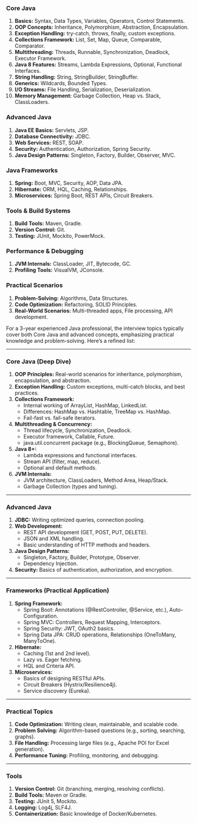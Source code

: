 ### Core Java
1. **Basics:** Syntax, Data Types, Variables, Operators, Control Statements.
2. **OOP Concepts:** Inheritance, Polymorphism, Abstraction, Encapsulation.
3. **Exception Handling:** try-catch, throws, finally, custom exceptions.
4. **Collections Framework:** List, Set, Map, Queue, Comparable, Comparator.
5. **Multithreading:** Threads, Runnable, Synchronization, Deadlock, Executor Framework.
6. **Java 8 Features:** Streams, Lambda Expressions, Optional, Functional Interfaces.
7. **String Handling:** String, StringBuilder, StringBuffer.
8. **Generics:** Wildcards, Bounded Types.
9. **I/O Streams:** File Handling, Serialization, Deserialization.
10. **Memory Management:** Garbage Collection, Heap vs. Stack, ClassLoaders.

### Advanced Java
1. **Java EE Basics:** Servlets, JSP.
2. **Database Connectivity:** JDBC.
3. **Web Services:** REST, SOAP.
4. **Security:** Authentication, Authorization, Spring Security.
5. **Java Design Patterns:** Singleton, Factory, Builder, Observer, MVC.

### Java Frameworks
1. **Spring:** Boot, MVC, Security, AOP, Data JPA.
2. **Hibernate:** ORM, HQL, Caching, Relationships.
3. **Microservices:** Spring Boot, REST APIs, Circuit Breakers.

### Tools & Build Systems
1. **Build Tools:** Maven, Gradle.
2. **Version Control:** Git.
3. **Testing:** JUnit, Mockito, PowerMock.

### Performance & Debugging
1. **JVM Internals:** ClassLoader, JIT, Bytecode, GC.
2. **Profiling Tools:** VisualVM, JConsole.

### Practical Scenarios
1. **Problem-Solving:** Algorithms, Data Structures.
2. **Code Optimization:** Refactoring, SOLID Principles.
3. **Real-World Scenarios:** Multi-threaded apps, File processing, API development.

For a 3-year experienced Java professional, the interview topics typically cover both Core Java and advanced concepts, emphasizing practical knowledge and problem-solving. Here’s a refined list:

---

### **Core Java (Deep Dive)**
1. **OOP Principles:** Real-world scenarios for inheritance, polymorphism, encapsulation, and abstraction.
2. **Exception Handling:** Custom exceptions, multi-catch blocks, and best practices.
3. **Collections Framework:**
   - Internal working of ArrayList, HashMap, LinkedList.
   - Differences: HashMap vs. Hashtable, TreeMap vs. HashMap.
   - Fail-fast vs. fail-safe iterators.
4. **Multithreading & Concurrency:**
   - Thread lifecycle, Synchronization, Deadlock.
   - Executor framework, Callable, Future.
   - java.util.concurrent package (e.g., BlockingQueue, Semaphore).
5. **Java 8+:**
   - Lambda expressions and functional interfaces.
   - Stream API (filter, map, reduce).
   - Optional and default methods.
6. **JVM Internals:**
   - JVM architecture, ClassLoaders, Method Area, Heap/Stack.
   - Garbage Collection (types and tuning).

---

### **Advanced Java**
1. **JDBC:** Writing optimized queries, connection pooling.
2. **Web Development:**
   - REST API development (GET, POST, PUT, DELETE).
   - JSON and XML handling.
   - Basic understanding of HTTP methods and headers.
3. **Java Design Patterns:**
   - Singleton, Factory, Builder, Prototype, Observer.
   - Dependency Injection.
4. **Security:** Basics of authentication, authorization, and encryption.

---

### **Frameworks (Practical Application)**
1. **Spring Framework:**
   - Spring Boot: Annotations (@RestController, @Service, etc.), Auto-Configuration.
   - Spring MVC: Controllers, Request Mapping, Interceptors.
   - Spring Security: JWT, OAuth2 basics.
   - Spring Data JPA: CRUD operations, Relationships (OneToMany, ManyToOne).
2. **Hibernate:**
   - Caching (1st and 2nd level).
   - Lazy vs. Eager fetching.
   - HQL and Criteria API.
3. **Microservices:**
   - Basics of designing RESTful APIs.
   - Circuit Breakers (Hystrix/Resilience4j).
   - Service discovery (Eureka).

---

### **Practical Topics**
1. **Code Optimization:** Writing clean, maintainable, and scalable code.
2. **Problem Solving:** Algorithm-based questions (e.g., sorting, searching, graphs).
3. **File Handling:** Processing large files (e.g., Apache POI for Excel generation).
4. **Performance Tuning:** Profiling, monitoring, and debugging.

---

### **Tools**
1. **Version Control:** Git (branching, merging, resolving conflicts).
2. **Build Tools:** Maven or Gradle.
3. **Testing:** JUnit 5, Mockito.
4. **Logging:** Log4j, SLF4J.
5. **Containerization:** Basic knowledge of Docker/Kubernetes.
